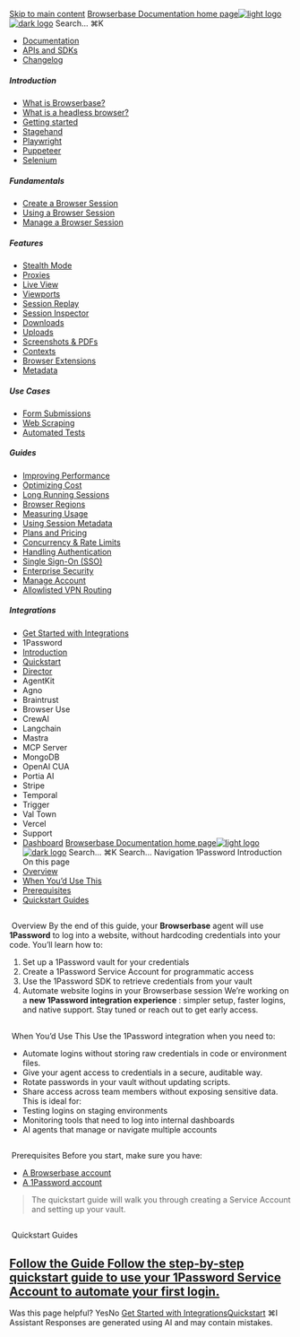 [Skip to main content](#content-area)
[Browserbase Documentation home page![light logo](https://mintcdn.com/browserbase/lUkHCCQ3HJMpCnfp/logo/light.svg?fit=max&auto=format&n=lUkHCCQ3HJMpCnfp&q=85&s=0f99c87492a4fb0e9bfc45075a78c64f)![dark logo](https://mintcdn.com/browserbase/lUkHCCQ3HJMpCnfp/logo/dark.svg?fit=max&auto=format&n=lUkHCCQ3HJMpCnfp&q=85&s=645b212b9cbee8bebf84f318c2baaac0)](https://www.browserbase.com)
Search...
⌘K
 * [Documentation](/introduction/what-is-browserbase)
 * [APIs and SDKs](/reference/introduction)
 * [Changelog](https://www.browserbase.com/changelog)
##### Introduction
 * [What is Browserbase?](/introduction/what-is-browserbase)
 * [What is a headless browser?](/introduction/what-is-headless-browser)
 * [Getting started](/introduction/getting-started)
 * [Stagehand](/introduction/stagehand)
 * [Playwright](/introduction/playwright)
 * [Puppeteer](/introduction/puppeteer)
 * [Selenium](/introduction/selenium)
##### Fundamentals
 * [Create a Browser Session](/fundamentals/create-browser-session)
 * [Using a Browser Session](/fundamentals/using-browser-session)
 * [Manage a Browser Session](/fundamentals/manage-browser-session)
##### Features
 * [Stealth Mode](/features/stealth-mode)
 * [Proxies](/features/proxies)
 * [Live View](/features/session-live-view)
 * [Viewports](/features/viewports)
 * [Session Replay](/features/session-replay)
 * [Session Inspector](/features/session-inspector)
 * [Downloads](/features/downloads)
 * [Uploads](/features/uploads)
 * [Screenshots & PDFs](/features/screenshots)
 * [Contexts](/features/contexts)
 * [Browser Extensions](/features/browser-extensions)
 * [Metadata](/features/session-metadata)
##### Use Cases
 * [Form Submissions](/use-cases/automating-form-submissions)
 * [Web Scraping](/use-cases/scraping-website)
 * [Automated Tests](/use-cases/building-automated-tests)
##### Guides
 * [Improving Performance](/guides/speed-optimization)
 * [Optimizing Cost](/guides/cost-optimization)
 * [Long Running Sessions](/guides/long-running-sessions)
 * [Browser Regions](/guides/multi-region)
 * [Measuring Usage](/guides/measuring-usage)
 * [Using Session Metadata](/guides/using-session-metadata)
 * [Plans and Pricing](/guides/plans-and-pricing)
 * [Concurrency & Rate Limits](/guides/concurrency-rate-limits)
 * [Handling Authentication](/guides/authentication)
 * [Single Sign-On (SSO)](/guides/sso-setup)
 * [Enterprise Security](/guides/security)
 * [Manage Account](/guides/manage-account)
 * [Allowlisted VPN Routing](/guides/vpn)
##### Integrations
 * [Get Started with Integrations](/integrations/get-started)
 * 1Password
 * [Introduction](/integrations/1password/introduction)
 * [Quickstart](/integrations/1password/quickstart)
 * [Director](/integrations/1password/director)
 * AgentKit
 * Agno
 * Braintrust
 * Browser Use
 * CrewAI
 * Langchain
 * Mastra
 * MCP Server
 * MongoDB
 * OpenAI CUA
 * Portia AI
 * Stripe
 * Temporal
 * Trigger
 * Val Town
 * Vercel
 * Support
 * [Dashboard](https://www.browserbase.com/overview)
[Browserbase Documentation home page![light logo](https://mintcdn.com/browserbase/lUkHCCQ3HJMpCnfp/logo/light.svg?fit=max&auto=format&n=lUkHCCQ3HJMpCnfp&q=85&s=0f99c87492a4fb0e9bfc45075a78c64f)![dark logo](https://mintcdn.com/browserbase/lUkHCCQ3HJMpCnfp/logo/dark.svg?fit=max&auto=format&n=lUkHCCQ3HJMpCnfp&q=85&s=645b212b9cbee8bebf84f318c2baaac0)](https://www.browserbase.com)
Search...
⌘K
Search...
Navigation
1Password
Introduction
On this page
 * [Overview](#overview)
 * [When You’d Use This](#when-you%E2%80%99d-use-this)
 * [Prerequisites](#prerequisites)
 * [Quickstart Guides](#quickstart-guides)
## 
[​](#overview)
Overview
By the end of this guide, your **Browserbase** agent will use **1Password** to log into a website, without hardcoding credentials into your code. You’ll learn how to:
 1. Set up a 1Password vault for your credentials
 2. Create a 1Password Service Account for programmatic access
 3. Use the 1Password SDK to retrieve credentials from your vault
 4. Automate website logins in your Browserbase session
We’re working on a **new 1Password integration experience** : simpler setup, faster logins, and native support. Stay tuned or reach out to get early access.
## 
[​](#when-you%E2%80%99d-use-this)
When You’d Use This
Use the 1Password integration when you need to:
 * Automate logins without storing raw credentials in code or environment files.
 * Give your agent access to credentials in a secure, auditable way.
 * Rotate passwords in your vault without updating scripts.
 * Share access across team members without exposing sensitive data.
This is ideal for:
 * Testing logins on staging environments
 * Monitoring tools that need to log into internal dashboards
 * AI agents that manage or navigate multiple accounts
## 
[​](#prerequisites)
Prerequisites
Before you start, make sure you have:
 * [A Browserbase account](https://www.browserbase.com/sign-up)
 * [A 1Password account](https://start.1password.com/)
> The quickstart guide will walk you through creating a Service Account and setting up your vault.
## 
[​](#quickstart-guides)
Quickstart Guides
## [Follow the Guide Follow the step-by-step quickstart guide to use your 1Password Service Account to automate your first login. ](/integrations/1password/quickstart)
Was this page helpful?
YesNo
[Get Started with Integrations](/integrations/get-started)[Quickstart](/integrations/1password/quickstart)
⌘I
Assistant
Responses are generated using AI and may contain mistakes.